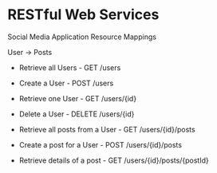 # RESTful Web Services

Social Media Application Resource Mappings

User -> Posts

- Retrieve all Users        - GET       /users
- Create a User             - POST      /users
- Retrieve one User         - GET       /users/{id}
- Delete a User             - DELETE    /users/{id}


- Retrieve all posts from a User        - GET   /users/{id}/posts
- Create a post for a User              - POST  /users/{id}/posts
- Retrieve details of a post            - GET   /users/{id}/posts/{postId}